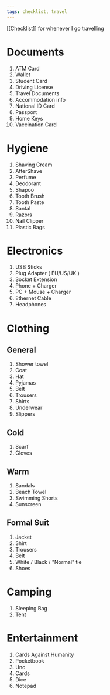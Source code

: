 ```yaml
---
tags: checklist, travel
---
```


[[Checklist]] for whenever I go travelling

# Documents
1. ATM Card
2. Wallet
3. Student Card
4. Driving License
5. Travel Documents
6. Accommodation info
7. National ID Card
8. Passport
9. Home Keys
10. Vaccination Card

# Hygiene
1. Shaving Cream
2. AfterShave
3. Perfume
4. Deodorant
5. Shapoo
6. Tooth Brush
7. Tooth Paste
8. Santal
9. Razors
10. Nail Clipper
11. Plastic Bags

# Electronics
1. USB Sticks
2. Plug Adapter ( EU/US/UK )
3. Socket Extension
4. Phone + Charger
5. PC + Mouse + Charger
6. Ethernet Cable
7. Headphones

# Clothing

## General
1. Shower towel
2. Coat
3. Hat
4. Pyjamas
5. Belt
6. Trousers
7. Shirts
8. Underwear
9. Slippers

## Cold
1. Scarf
2. Gloves

## Warm
1. Sandals
2. Beach Towel
3. Swimming Shorts
4. Sunscreen

## Formal Suit
1. Jacket
2. Shirt
3. Trousers
4. Belt
5. White / Black / "Normal" tie
6. Shoes

# Camping
1. Sleeping Bag
2. Tent

# Entertainment
1. Cards Against Humanity
2. Pocketbook
3. Uno
4. Cards
5. Dice
6. Notepad




